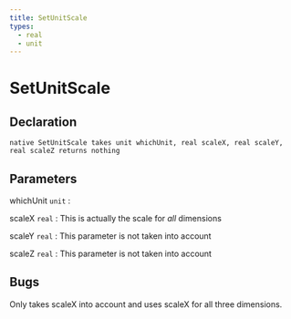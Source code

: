 ```yaml
---
title: SetUnitScale
types:
  - real
  - unit
---
```


# SetUnitScale

## Declaration

```jass
native SetUnitScale takes unit whichUnit, real scaleX, real scaleY, real scaleZ returns nothing
```

## Parameters
whichUnit `unit`
: 

scaleX `real`
: This is actually the scale for *all* dimensions

scaleY `real`
: This parameter is not taken into account

scaleZ `real`
: This parameter is not taken into account

## Bugs 
Only takes scaleX into account and uses scaleX for all three dimensions.
